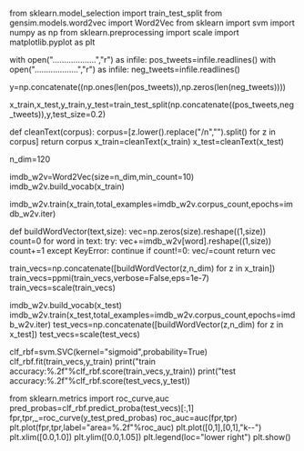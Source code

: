 from sklearn.model_selection import train_test_split
from gensim.models.word2vec import Word2Vec
from sklearn import svm
import numpy as np
from sklearn.preprocessing import scale
import matplotlib.pyplot as plt

with open("...................","r") as infile:
    pos_tweets=infile.readlines()
with open("...................","r") as infile:
    neg_tweets=infile.readlines()
    
y=np.concatenate((np.ones(len(pos_tweets)),np.zeros(len(neg_tweets))))

x_train,x_test,y_train,y_test=train_test_split(np.concatenate((pos_tweets,neg_tweets)),y,test_size=0.2)

def cleanText(corpus):
    corpus=[z.lower().replace("/n","").split() for z in corpus]
    return corpus
x_train=cleanText(x_train)
x_test=cleanText(x_test)

n_dim=120

imdb_w2v=Word2Vec(size=n_dim,min_count=10)
imdb_w2v.build_vocab(x_train)

imdb_w2v.train(x_train,total_examples=imdb_w2v.corpus_count,epochs=imdb_w2v.iter)
  
def buildWordVector(text,size):
    vec=np.zeros(size).reshape((1,size))
    count=0
    for word in text:
        try:
            vec+=imdb_w2v[word].reshape((1,size))
            count+=1
        except KeyError:
            continue
    if count!=0:
        vec/=count
    return vec

train_vecs=np.concatenate([buildWordVector(z,n_dim) for z in x_train])
train_vecs=ppmi(train_vecs,verbose=False,eps=1e-7)
train_vecs=scale(train_vecs)

imdb_w2v.build_vocab(x_test)
imdb_w2v.train(x_test,total_examples=imdb_w2v.corpus_count,epochs=imdb_w2v.iter)
test_vecs=np.concatenate([buildWordVector(z,n_dim) for z in x_test])
test_vecs=scale(test_vecs)


clf_rbf=svm.SVC(kernel="sigmoid",probability=True)
clf_rbf.fit(train_vecs,y_train)
print("train accuracy:%.2f"%clf_rbf.score(train_vecs,y_train))
print("test accuracy:%.2f"%clf_rbf.score(test_vecs,y_test))

from sklearn.metrics import roc_curve,auc
pred_probas=clf_rbf.predict_proba(test_vecs)[:,1]
fpr,tpr,_=roc_curve(y_test,pred_probas)
roc_auc=auc(fpr,tpr)
plt.plot(fpr,tpr,label="area=%.2f"%roc_auc)
plt.plot([0,1],[0,1],"k--")
plt.xlim([0.0,1.0])
plt.ylim([0.0,1.05])
plt.legend(loc="lower right")
plt.show()


